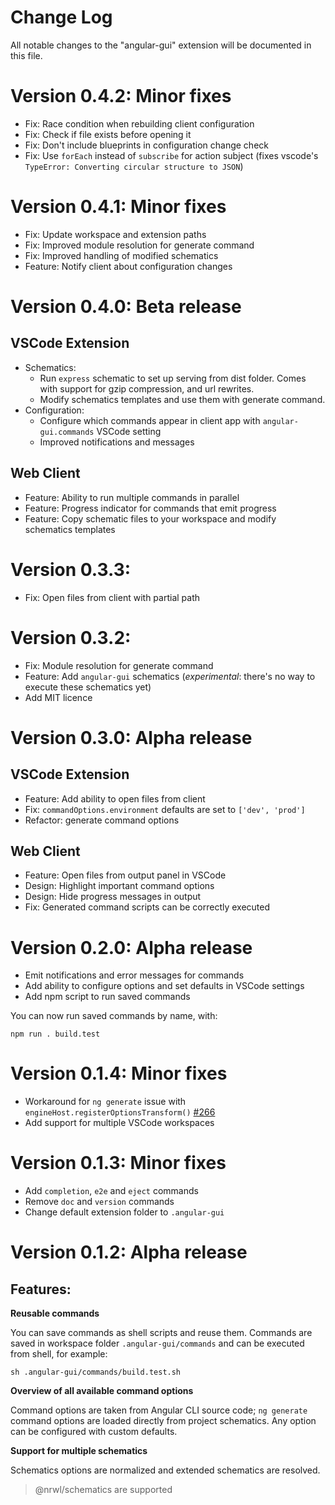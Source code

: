 # Change Log
All notable changes to the "angular-gui" extension will be documented in this file.

# Version 0.4.2: Minor fixes
* Fix: Race condition when rebuilding client configuration
* Fix: Check if file exists before opening it
* Fix: Don't include blueprints in configuration change check
* Fix: Use `forEach` instead of `subscribe` for action subject (fixes vscode's `TypeError: Converting circular structure to JSON`)

# Version 0.4.1: Minor fixes
* Fix: Update workspace and extension paths 
* Fix: Improved module resolution for generate command
* Fix: Improved handling of modified schematics
* Feature: Notify client about configuration changes

# Version 0.4.0: Beta release
## VSCode Extension
* Schematics: 
    * Run `express` schematic to set up serving from dist folder. Comes with support for gzip compression, and url rewrites.
    * Modify schematics templates and use them with generate command.
* Configuration:
    * Configure which commands appear in client app with `angular-gui.commands` VSCode setting
    * Improved notifications and messages

## Web Client
* Feature: Ability to run multiple commands in parallel
* Feature: Progress indicator for commands that emit progress
* Feature: Copy schematic files to your workspace and modify schematics templates

# Version 0.3.3:
* Fix: Open files from client with partial path

# Version 0.3.2:
* Fix: Module resolution for generate command
* Feature: Add `angular-gui` schematics (*experimental*: there's no way to execute these schematics yet)
* Add MIT licence

# Version 0.3.0: Alpha release
## VSCode Extension
* Feature: Add ability to open files from client
* Fix: `commandOptions.environment` defaults are set to `['dev', 'prod']`
* Refactor: generate command options

## Web Client
* Feature: Open files from output panel in VSCode
* Design: Highlight important command options
* Design: Hide progress messages in output
* Fix: Generated command scripts can be correctly executed

# Version 0.2.0: Alpha release
* Emit notifications and error messages for commands
* Add ability to configure options and set defaults in VSCode settings
* Add npm script to run saved commands

You can now run saved commands by name, with:

    npm run . build.test

# Version 0.1.4: Minor fixes
* Workaround for `ng generate` issue with `engineHost.registerOptionsTransform()` [#266](https://github.com/angular/devkit/issues/266)
* Add support for multiple VSCode workspaces

# Version 0.1.3: Minor fixes
* Add `completion`, `e2e` and `eject` commands
* Remove `doc` and `version` commands
* Change default extension folder to `.angular-gui`

# Version 0.1.2: Alpha release
## Features:
**Reusable commands**

You can save commands as shell scripts and reuse them. Commands are saved in workspace folder `.angular-gui/commands` and can be executed from shell, for example:

    sh .angular-gui/commands/build.test.sh

**Overview of all available command options**

Command options are taken from Angular CLI source code; `ng generate` command options are loaded directly from project schematics. Any option can be configured with custom defaults.

**Support for multiple schematics**

Schematics options are normalized and extended schematics are resolved.

> @nrwl/schematics are supported
